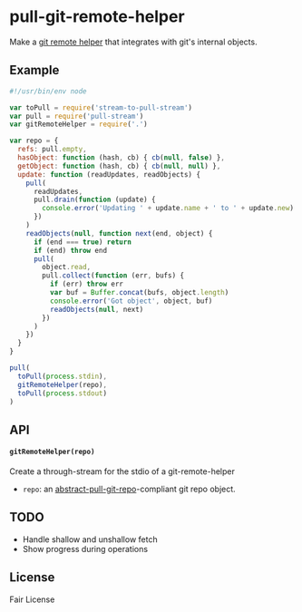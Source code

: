 # pull-git-remote-helper

Make a [git remote helper](http://git-scm.com/docs/git-remote-helpers) that
integrates with git's internal objects.

## Example

```js
#!/usr/bin/env node

var toPull = require('stream-to-pull-stream')
var pull = require('pull-stream')
var gitRemoteHelper = require('.')

var repo = {
  refs: pull.empty,
  hasObject: function (hash, cb) { cb(null, false) },
  getObject: function (hash, cb) { cb(null, null) },
  update: function (readUpdates, readObjects) {
    pull(
      readUpdates,
      pull.drain(function (update) {
        console.error('Updating ' + update.name + ' to ' + update.new)
      })
    )
    readObjects(null, function next(end, object) {
      if (end === true) return
      if (end) throw end
      pull(
        object.read,
        pull.collect(function (err, bufs) {
          if (err) throw err
          var buf = Buffer.concat(bufs, object.length)
          console.error('Got object', object, buf)
          readObjects(null, next)
        })
      )
    })
  }
}

pull(
  toPull(process.stdin),
  gitRemoteHelper(repo),
  toPull(process.stdout)
)

```

## API

#### `gitRemoteHelper(repo)`

  Create a through-stream for the stdio of a git-remote-helper

- `repo`: an [abstract-pull-git-repo][]-compliant git repo object.

[abstract-pull-git-repo]: https://github.com/clehner/abstract-pull-git-repo

## TODO

- Handle shallow and unshallow fetch
- Show progress during operations

## License

Fair License
